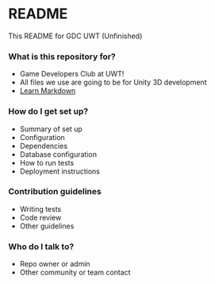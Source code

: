 # README #

This README for GDC UWT (Unfinished)

### What is this repository for? ###

* Game Developers Club at UWT!
* All files we use are going to be for Unity 3D development
* [Learn Markdown](https://bitbucket.org/tutorials/markdowndemo)

### How do I get set up? ###

* Summary of set up
* Configuration
* Dependencies
* Database configuration
* How to run tests
* Deployment instructions

### Contribution guidelines ###

* Writing tests
* Code review
* Other guidelines

### Who do I talk to? ###

* Repo owner or admin
* Other community or team contact